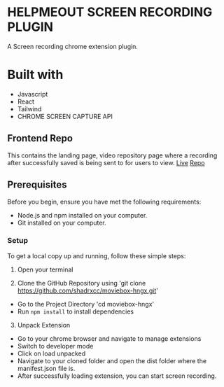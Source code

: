 # HELPMEOUT SCREEN RECORDING PLUGIN

A Screen recording chrome extension plugin.

# Built with
- Javascript
- React
- Tailwind
- CHROME SCREEN CAPTURE API

## Frontend Repo
This contains the landing page, video repository page where a recording after successfully saved is being sent to for users to view. 
[Live](https://help-me-out-nine.vercel.app/)
[Repo](https://github.com/shadrxcc/HelpMeOut)

## Prerequisites

Before you begin, ensure you have met the following requirements:

- Node.js and npm installed on your computer.
- Git installed on your computer.

### Setup

To get a local copy up and running, follow these simple steps:

1. Open your terminal

2. Clone the GitHub Repository using 'git clone https://github.com/shadrxcc/moviebox-hngx.git'

- Go to the Project Directory 'cd moviebox-hngx'
- Run `npm install` to install dependencies

3. Unpack Extension

- Go to your chrome browser and navigate to manage extensions
- Switch to developer mode
- Click on load unpacked
- Navigate to your cloned folder and open the dist folder where the manifest.json file is.
- After successfully loading extension, you can start screen recording.